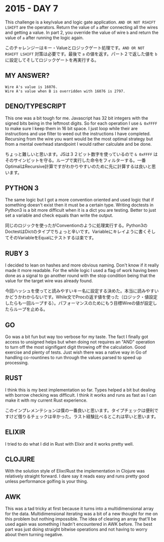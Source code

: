 # 2015 - DAY 7

This challenge is a key/value and logic gate application. `AND OR NOT RSHIFT LSHIFT` are the operators. Return the value of `a` after connecting all the wires and getting a value. In part 2, you override the value of wire `b` and return the value of `a` after running the logic again.

このチャレンジーはキー・Valueとロジックゲート処理です。`AND OR NOT RSHIFT LSHIFT` 対策は必要です。最後で `a` の値を返す。パート２で返した値を `b` に設定してそしてロジックゲートを再実行する。

## MY ANSWER?

```
Wire A's value is 16076.
Wire A's value when B is overridden with 16076 is 2797.
```

## DENO/TYPESCRIPT

This one was a bit tough for me. Javascript has 32 bit integers with the signed bits being in the leftmost digits. So for each operation I use `& 0xFFFF` to make sure I keep them in 16 bit space. I just loop while their are instructions and use filter to weed out the instructions I have completed. Recursing from the wire you want would be the most optimal strategy but from a mental overhead standpoint I would rather calculate and be done.

ちょっと難しいと思います。JSは３２ビット数字を使っているので `& 0xFFFF` はそのサインビットを守る。ループで実行した命令をフィルターする。一番OptimalはRecursive計算ですがわかりやすいのために先に計算するは良いと思います。

## PYTHON 3

The same logic but I got a more convention oriented and used logic that if something doesn't exist then it must be a certain type. Writing doctests in Python3 is a bit more difficult when it is a dict you are testing. Better to just set a variable and check equals than write the output.

同じのロジックを使ったがConventionのように処理実行する。Python3のDoctestはDictのタイプでちょっと辛いです。Variableにキレイように書くそしてそのVariableをEqualにテストするは楽です。

## RUBY 3

I decided to lean on hashes and more obvious naming. Don't know if it really made it more readable. For the while logic I used a flag of work having been done as a signal to go another round with the stop condition being that the value for the target wire was already found.

今回ハッシュを使ってと読みやすいキー名に設定する決めた。本当に読みやすいかどうかわからないです。While文でProcの返す値を使った（ロジック・値設定したらも一回ループする）。パフォーマンスのためにもう目標Wireの値が設定したらループを止める。

## GO

Go was a bit fun but way too verbose for my taste. The fact I finally got access to unsigned helps but when doing not requires an "AND" operation to turn off the most signifigant digit throwing off the calculation. Good exercise and plenty of tests. Just wish there was a native way in Go of handling co-rountines to run through the values parsed to speed up processing.

## RUST

I think this is my best implementation so far. Types helped a bit but dealing with borrow checking was difficult. I think it works and runs as fast as I can make it with my current Rust experience.

このインプレメンテションは僕の一番良いと思います。タイプチェックは便利ですけど借りるチェックは辛かった。ラスト経験比べるとこれは早いと思います。

## ELIXIR

I tried to do what I did in Rust with Elixir and it works pretty well.

## CLOJURE

With the solution style of Elixr/Rust the implementation in Clojure was relatively straight forward. I dare say it reads easy and runs pretty good unless performance golfing is your thing.

## AWK

This was a tad tricky at first because it turns into a multidimensional array for the data. Multidimensional iterating was a bit of a new thought for me on this problem but nothing impossible. The idea of clearing an array that'll be used again was something I hadn't encountered in AWK before. The best part was just doing straight bitwise operations and not having to worry about them turning negative.
